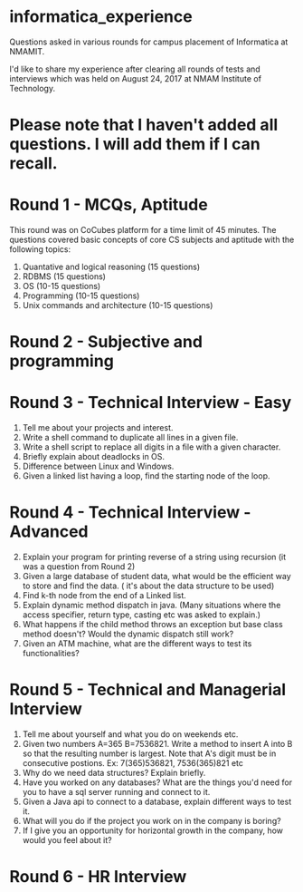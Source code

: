 # informatica_experience
Questions asked in various rounds for campus placement of Informatica at NMAMIT.

I'd like to share my experience after clearing all rounds of tests and interviews which was held on August 24, 2017 at NMAM Institute of Technology.

# Please note that I haven't added all questions. I will add them if I can recall.

# Round 1 - MCQs, Aptitude
This round was on CoCubes platform for a time limit of 45 minutes. The questions covered basic concepts of core CS subjects and aptitude with the following topics:
1. Quantative and logical reasoning (15 questions)
2. RDBMS (15 questions)
3. OS (10-15 questions)
4. Programming (10-15 questions)
5. Unix commands and architecture (10-15 questions)

# Round 2 - Subjective and programming


# Round 3 - Technical Interview - Easy
1. Tell me about your projects and interest.
2. Write a shell command to duplicate all lines in a given file.
3. Write a shell script to replace all digits in a file with a given character.
4. Briefly explain about deadlocks in OS.
5. Difference between Linux and Windows.
6. Given a linked list having a loop, find the starting node of the loop.


# Round 4 - Technical Interview - Advanced

2. Explain your program for printing reverse of a string using recursion (it was a question from Round 2)
3. Given a large database of student data, what would be the efficient way to store and find the data. ( it's about the data structure to be used)
4. Find k-th node from the end of a Linked list.
5. Explain dynamic method dispatch in java. (Many situations where the access specifier, return type, casting etc was asked to explain.)
6. What happens if the child method throws an exception but base class method doesn't? Would the dynamic dispatch still work?
7. Given an ATM machine, what are the different ways to test its functionalities?


# Round 5 - Technical and Managerial Interview
1. Tell me about yourself and what you do on weekends etc.
2. Given two numbers A=365 B=7536821. Write a method to insert A into B so that the resulting number is largest. Note that A's digit must be in consecutive postions. Ex: 7(365)536821, 7536(365)821 etc
3. Why do we need data structures? Explain briefly.
4. Have you worked on any databases? What are the things you'd need for you to have a sql server running and connect to it.
5. Given a Java api to connect to a database, explain different ways to test it.
6. What will you do if the project you work on in the company is boring?
7. If I give you an opportunity for horizontal growth in the company, how would you feel about it?


# Round 6 - HR Interview

